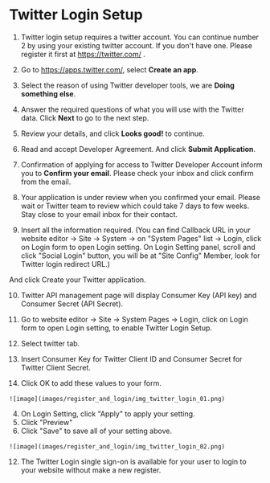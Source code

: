# Twitter Login Setup

1. Twitter login setup requires a twitter account. You can continue number 2 by using your existing twitter account. If you don't have one. Please register it first at https://twitter.com/ . 
   
2. Go to <https://apps.twitter.com/>, select **Create an app**.
   
3. Select the reason of using Twitter developer tools, we are **Doing something else**.

4. Answer the required questions of what you will use with the Twitter data. Click **Next** to go to the next step.
   
5. Review your details, and click **Looks good!** to continue.
   
6. Read and accept Developer Agreement. And click **Submit Application**.
   
7. Confirmation of applying for access to Twitter Developer Account inform you to **Confirm your email**. Please check your inbox and click confirm from the email.
   
8. Your application is under review when you confirmed your email. Please wait or Twitter team to review which could take 7 days to few weeks. Stay close to your email inbox for their contact.
   
9.  Insert all the information required. (You can find Callback URL in your website editor -> Site -> System -> on "System Pages" list -> Login, click on Login form to open Login setting. On Login Setting panel, scroll and click "Social Login" button, you will be at "Site Config" Member, look for Twitter login redirect URL.)

 And click Create your Twitter application.

10. Twitter API management page will display Consumer Key (API key) and Consumer Secret (API Secret).

11. Go to website editor -> Site -> System Pages -> Login, click on Login form to open Login setting, to enable Twitter Login Setup.

   1. Select twitter tab.
   2. Insert Consumer Key for Twitter Client ID and Consumer Secret for Twitter Client Secret.
   3. Click OK to add these values to your form.

    ![image](images/register_and_login/img_twitter_login_01.png)

   4. On Login Setting, click "Apply" to apply your setting.
   5. Click "Preview"
   6. Click "Save" to save all of your setting above.

    ![image](images/register_and_login/img_twitter_login_02.png)

12. The Twitter Login single sign-on is available for your user to login to your website without make a new register.

